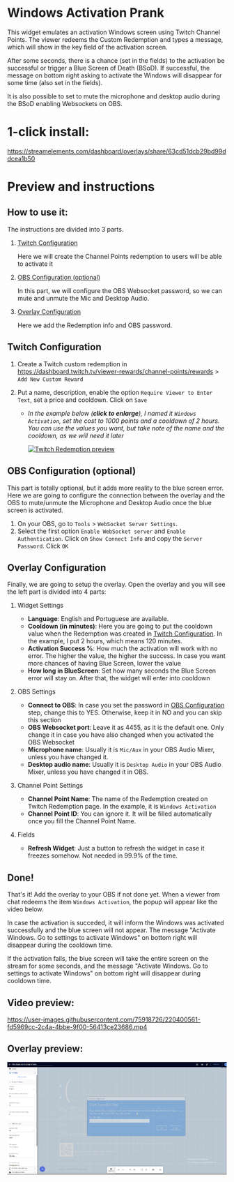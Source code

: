 # Windows Activation Prank

This widget emulates an activation Windows screen using Twitch Channel Points. The viewer redeems the Custom Redemption and types a message, which will show in the key field of the activation screen. 

After some seconds, there is a chance (set in the fields) to the activation be successful or trigger a Blue Screen of Death (BSoD). 
If successful, the message on bottom right asking to activate the Windows will disappear for some time (also set in the fields).

It is also possible to set to mute the microphone and desktop audio during the BSoD enabling Websockets on OBS.

# 1-click install: 

https://streamelements.com/dashboard/overlays/share/63cd51dcb29bd99ddcea1b50

# Preview and instructions

## How to use it:

The instructions are divided into 3 parts. 
1. [Twitch Configuration](readme.md#twitch-configuration)
   
   Here we will create the Channel Points redemption to users will be able to activate it
   
2. [OBS Configuration (optional)](readme.md#obs-configuration-optional)
   
   In this part, we will configure the OBS Websocket password, so we can mute and unmute the Mic and Desktop Audio.
   
3. [Overlay Configuration](readme.md#overlay-configuration)
   
   Here we add the Redemption info and OBS password.


## Twitch Configuration 

1. Create a Twitch custom redemption in https://dashboard.twitch.tv/viewer-rewards/channel-points/rewards > `Add New Custom Reward`

2. Put a name, description, enable the option `Require Viewer to Enter Text`, set a price and cooldown. Click on `Save`

    * _In the example below (**click to enlarge**), I named it `Windows Activation`, set the cost to 1000 points and a cooldown of 2 hours. You can use the values you want, but take note of the name and the cooldown, as we will need it later_

       [![Twitch Redemption preview](https://i.imgur.com/Jf5Qird.png)](https://github.com/c4ldas/streamelements-widgets/assets/75918726/63e4d02d-c9b1-4f6b-bafb-66715bd4fc33 "Custom reward preview - Click to enlarge")

## OBS Configuration (optional)

 This part is totally optional, but it adds more reality to the blue screen error. Here we are going to configure the connection between the overlay and the OBS to mute/unmute the Microphone and Desktop Audio once the blue screen is activated.

 1. On your OBS, go to `Tools` > `WebSocket Server Settings`.
 2. Select the first option `Enable WebSocket server` and `Enable Authentication`. Click on `Show Connect Info` and copy the `Server Password`. Click `OK`

## Overlay Configuration

Finally, we are going to setup the overlay.
Open the overlay and you will see the left part is divided into 4 parts:
1. Widget Settings
   - **Language**: English and Portuguese are available.
   - **Cooldown (in minutes)**: Here you are going to put the cooldown value when the Redemption was created in [Twitch Configuration](readme.md#twitch-configuration). In the example, I put 2 hours, which means 120 minutes.
   - **Activation Success %**: How much the activation will work with no error. The higher the value, the higher the success. In case you want more chances of having Blue Screen, lower the value
   - **How long in BlueScreen**: Set how many seconds the Blue Screen error will stay on. After that, the widget will enter into cooldown
     
2. OBS Settings
   - **Connect to OBS**: In case you set the password in [OBS Configuration](readme.md#obs-configuration-optional) step, change this to YES. Otherwise, keep it in NO and you can skip this section
   - **OBS Websocket port**: Leave it as 4455, as it is the default one. Only change it in case you have also changed when you activated the OBS Websocket
   - **Microphone name**: Usually it is `Mic/Aux` in your OBS Audio Mixer, unless you have changed it.
   - **Desktop audio name**: Usually it is `Desktop Audio` in your OBS Audio Mixer, unless you have changed it in OBS.

3. Channel Point Settings
   - **Channel Point Name**: The name of the Redemption created on Twitch Redemption page. In the example, it is `Windows Activation`
   - **Channel Point ID**: You can ignore it. It will be filled automatically once you fill the Channel Point Name.
     
4. Fields
   - **Refresh Widget**: Just a button to refresh the widget in case it freezes somehow. Not needed in 99.9% of the time.
     
## Done!

That's it! Add the overlay to your OBS if not done yet. When a viewer from chat redeems the item `Windows Activation`, the popup will appear like the video below. 

In case the activation is succeded, it will inform the Windows was activated successfully and the blue screen will not appear. The message "Activate Windows. Go to settings to activate Windows" on bottom right will disappear during the cooldown time.

If the activation fails, the blue screen will take the entire screen on the stream for some seconds, and the message "Activate Windows. Go to settings to activate Windows" on bottom right will disappear during cooldown time.

## Video preview:
https://user-images.githubusercontent.com/75918726/220400561-fd5969cc-2c4a-4bbe-9f00-56413ce23686.mp4

## Overlay preview:
![Overlay Preview](/windows-activation-prank/widget.png)




